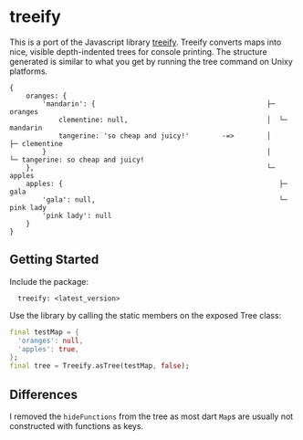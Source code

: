 # treeify

This is a port of the Javascript library [treeify](https://github.com/notatestuser/treeify). Treeify converts maps into nice, visible depth-indented trees for console printing. The structure generated is similar to what you get by running the tree command on Unixy platforms.

```
{
    oranges: {
        'mandarin': {                                          ├─ oranges
            clementine: null,                                  │  └─ mandarin
            tangerine: 'so cheap and juicy!'        -=>        │     ├─ clementine
        }                                                      │     └─ tangerine: so cheap and juicy!
    },                                                         └─ apples
    apples: {                                                     ├─ gala
        'gala': null,                                             └─ pink lady
        'pink lady': null
    }
}
```

## Getting Started

Include the package:

```
  treeify: <latest_version>
```

Use the library by calling the static members on the exposed Tree class:

```dart
final testMap = {
  'oranges': null,
  'apples': true,
};
final tree = Treeify.asTree(testMap, false);
```

## Differences
I removed the `hideFunctions` from the tree as most dart `Map`s are usually not constructed with functions as keys.
